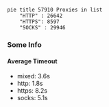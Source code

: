 
```mermaid
pie title 57910 Proxies in list
    "HTTP" : 26642
    "HTTPS": 8597
    "SOCKS" : 29946
```

### Some Info
#### Average Timeout

- mixed: 3.6s
- http: 1.8s
- https: 8.2s
- socks: 5.1s
